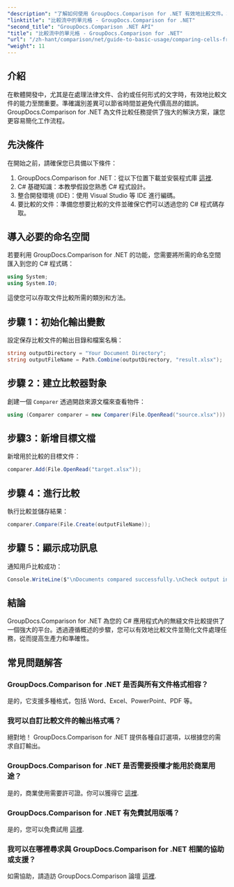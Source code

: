 ```yaml
---
"description": "了解如何使用 GroupDocs.Comparison for .NET 有效地比較文件。本綜合指南將逐步指導您匯入命名空間、初始化比較變數以及執行文件比較。"
"linktitle": "比較流中的單元格 - GroupDocs.Comparison for .NET"
"second_title": "GroupDocs.Comparison .NET API"
"title": "比較流中的單元格 - GroupDocs.Comparison for .NET"
"url": "/zh-hant/comparison/net/guide-to-basic-usage/comparing-cells-from-stream/"
"weight": 11
---
```


## 介紹

在軟體開發中，尤其是在處理法律文件、合約或任何形式的文字時，有效地比較文件的能力至關重要。準確識別差異可以節省時間並避免代價高昂的錯誤。 GroupDocs.Comparison for .NET 為文件比較任務提供了強大的解決方案，讓您更容易簡化工作流程。

## 先決條件

在開始之前，請確保您已具備以下條件：

1. GroupDocs.Comparison for .NET：從以下位置下載並安裝程式庫 [這裡](https://releases。groupdocs.com/comparison/net/).
2. C# 基礎知識：本教學假設您熟悉 C# 程式設計。
3. 整合開發環境 (IDE)：使用 Visual Studio 等 IDE 進行編碼。
4. 要比較的文件：準備您想要比較的文件並確保它們可以透過您的 C# 程式碼存取。

## 導入必要的命名空間

若要利用 GroupDocs.Comparison for .NET 的功能，您需要將所需的命名空間匯入到您的 C# 程式碼：

```csharp
using System;
using System.IO;
```

這使您可以存取文件比較所需的類別和方法。

## 步驟 1：初始化輸出變數

設定保存比較文件的輸出目錄和檔案名稱：

```csharp
string outputDirectory = "Your Document Directory";
string outputFileName = Path.Combine(outputDirectory, "result.xlsx");
```

## 步驟 2：建立比較器對象

創建一個 `Comparer` 透過開啟來源文檔來查看物件：

```csharp
using (Comparer comparer = new Comparer(File.OpenRead("source.xlsx")))
```

## 步驟3：新增目標文檔

新增用於比較的目標文件：

```csharp
comparer.Add(File.OpenRead("target.xlsx"));
```

## 步驟 4：進行比較

執行比較並儲存結果：

```csharp
comparer.Compare(File.Create(outputFileName));
```

## 步驟 5：顯示成功訊息

通知用戶比較成功：

```csharp
Console.WriteLine($"\nDocuments compared successfully.\nCheck output in {outputDirectory}.");
```

## 結論

GroupDocs.Comparison for .NET 為您的 C# 應用程式內的無縫文件比較提供了一個強大的平台。透過遵循概述的步驟，您可以有效地比較文件並簡化文件處理任務，從而提高生產力和準確性。

## 常見問題解答

### GroupDocs.Comparison for .NET 是否與所有文件格式相容？

是的，它支援多種格式，包括 Word、Excel、PowerPoint、PDF 等。

### 我可以自訂比較文件的輸出格式嗎？

絕對地！ GroupDocs.Comparison for .NET 提供各種自訂選項，以根據您的需求自訂輸出。

### GroupDocs.Comparison for .NET 是否需要授權才能用於商業用途？

是的，商業使用需要許可證。你可以獲得它 [這裡](https://purchase。groupdocs.com/buy).

### GroupDocs.Comparison for .NET 有免費試用版嗎？

是的，您可以免費試用 [這裡](https://releases。groupdocs.com/).

### 我可以在哪裡尋求與 GroupDocs.Comparison for .NET 相關的協助或支援？

如需協助，請造訪 GroupDocs.Comparison 論壇 [這裡](https://forum。groupdocs.com/c/comparison/12).
